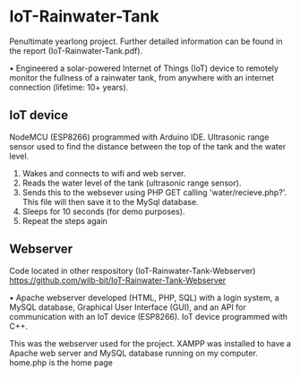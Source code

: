 # IoT-Rainwater-Tank
Penultimate yearlong project. Further detailed information can be found in the report (IoT-Rainwater-Tank.pdf).

•	Engineered a solar-powered Internet of Things (IoT) device to remotely monitor the fullness of a rainwater tank, from anywhere with an internet connection (lifetime: 10+ years).



## IoT device
NodeMCU (ESP8266) programmed with Arduino IDE. Ultrasonic range sensor used to find the distance between the top of the tank and the water level. 
1. Wakes and connects to wifi and web server.   
2. Reads the water level of the tank (ultrasonic range sensor).   
3. Sends this to the websever using PHP GET calling 'water/recieve.php?'. This file will then save it to the MySql database.
4. Sleeps for 10 seconds (for demo purposes). 
5. Repeat the steps again

## Webserver
Code located in other respository (IoT-Rainwater-Tank-Webserver) 
https://github.com/wilb-bit/IoT-Rainwater-Tank-Webserver  

• Apache webserver developed (HTML, PHP, SQL) with a login system, a MySQL database, Graphical User Interface (GUI), and an API for communication with an IoT device (ESP8266). IoT device programmed with C++.

This was the webserver used for the project. XAMPP was installed to have a Apache web server and MySQL database running on my computer.
home.php is the home page
